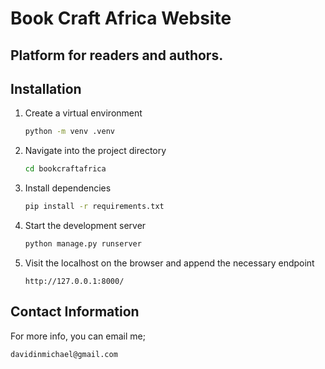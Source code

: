 # Book Craft Africa Website

## Platform for readers and authors.

## Installation
1. Create a virtual environment
	```bash
	python -m venv .venv
2. Navigate into the project directory
	```bash
	cd bookcraftafrica
3. Install dependencies
	```bash
	pip install -r requirements.txt
4. Start the development server
	```bash
	python manage.py runserver
5. Visit the localhost on the browser and append the necessary endpoint
	```
	http://127.0.0.1:8000/

## Contact Information
For more info, you can email me;
```
davidinmichael@gmail.com